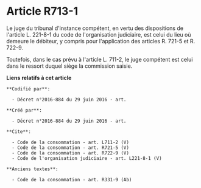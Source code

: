 # Article R713-1

Le juge du tribunal d'instance compétent, en vertu des dispositions de l'article L. 221-8-1 du code de l'organisation
judiciaire, est celui du lieu où demeure le débiteur, y compris pour l'application des articles R. 721-5 et R. 722-9. 

Toutefois, dans le cas prévu à l'article L. 711-2, le juge compétent est celui dans le ressort duquel siège la commission
saisie.

**Liens relatifs à cet article**

	**Codifié par**:

	  - Décret n°2016-884 du 29 juin 2016 - art.

	**Créé par**:

	  - Décret n°2016-884 du 29 juin 2016 - art.

	**Cite**:

	  - Code de la consommation - art. L711-2 (V)
	  - Code de la consommation - art. R721-5 (V)
	  - Code de la consommation - art. R722-9 (V)
	  - Code de l'organisation judiciaire - art. L221-8-1 (V)

	**Anciens textes**:

	  - Code de la consommation - art. R331-9 (Ab)
